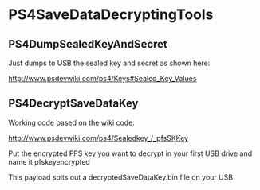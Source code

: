 # PS4SaveDataDecryptingTools

## PS4DumpSealedKeyAndSecret

Just dumps to USB the sealed key and secret as shown here:

http://www.psdevwiki.com/ps4/Keys#Sealed_Key_Values

## PS4DecryptSaveDataKey

Working code based on the wiki code:

http://www.psdevwiki.com/ps4/Sealedkey_/_pfsSKKey

Put the encrypted PFS key you want to decrypt in your first USB drive and name it pfskeyencrypted

This payload spits out a decryptedSaveDataKey.bin file on your USB
